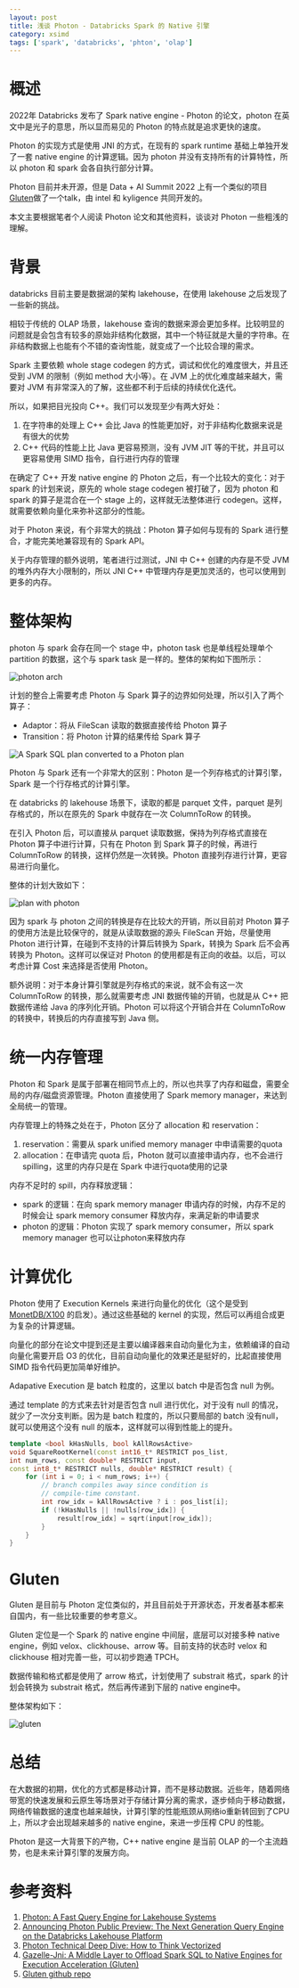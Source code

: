 ```yaml
---
layout: post
title: 浅谈 Photon - Databricks Spark 的 Native 引擎
category: xsimd
tags: ['spark', 'databricks', 'phton', 'olap']
---
```


# 概述

2022年 Databricks 发布了 Spark native engine - Photon 的论文，photon 在英文中是光子的意思，所以显而易见的 Photon 的特点就是追求更快的速度。

Photon 的实现方式是使用 JNI 的方式，在现有的 spark runtime 基础上单独开发了一套 native engine 的计算逻辑。因为 photon 并没有支持所有的计算特性，所以 photon 和 spark 会各自执行部分计算。

Photon 目前并未开源，但是 Data + AI Summit 2022 上有一个类似的项目[Gluten](https://www.databricks.com/dataaisummit/session/gazelle-jni-middle-layer-offload-spark-sql-native-engines-execution)做了一个talk，由 intel 和 kyligence 共同开发的。

本文主要根据笔者个人阅读 Photon 论文和其他资料，谈谈对 Photon 一些粗浅的理解。

# 背景

databricks 目前主要是数据湖的架构 lakehouse，在使用 lakehouse 之后发现了一些新的挑战。

相较于传统的 OLAP 场景，lakehouse 查询的数据来源会更加多样。比较明显的问题就是会包含有较多的原始非结构化数据，其中一个特征就是大量的字符串。在非结构数据上也能有个不错的查询性能，就变成了一个比较合理的需求。

Spark 主要依赖 whole stage codegen 的方式，调试和优化的难度很大，并且还受到 JVM 的限制（例如 method 大小等）。在 JVM 上的优化难度越来越大，需要对 JVM 有非常深入的了解，这些都不利于后续的持续优化迭代。

所以，如果把目光投向 C++。我们可以发现至少有两大好处：
1. 在字符串的处理上 C++ 会比 Java 的性能更加好，对于非结构化数据来说是有很大的优势
2. C++ 代码的性能上比 Java 更容易预测，没有 JVM JIT 等的干扰，并且可以更容易使用 SIMD 指令，自行进行内存的管理

在确定了 C++ 开发 native engine 的 Photon 之后，有一个比较大的变化：对于 spark 的计划来说，原先的 whole stage codegen 被打破了，因为 photon 和 spark 的算子是混合在一个 stage 上的，这样就无法整体进行 codegen。这样，就需要依赖向量化来弥补这部分的性能。

对于 Photon 来说，有个非常大的挑战：Photon 算子如何与现有的 Spark 进行整合，才能完美地兼容现有的 Spark API。

关于内存管理的额外说明，笔者进行过测试，JNI 中 C++ 创建的内存是不受 JVM 的堆外内存大小限制的，所以 JNI C++ 中管理内存是更加灵活的，也可以使用到更多的内存。

# 整体架构

photon 与 spark 会存在同一个 stage 中，photon task 也是单线程处理单个 partition 的数据，这个与 spark task 是一样的。整体的架构如下图所示：

![photon arch](/assets/blog/databricks-photon/photon-arch.jpg)


计划的整合上需要考虑 Photon 与 Spark 算子的边界如何处理，所以引入了两个算子：
* Adaptor：将从 FileScan 读取的数据直接传给 Photon 算子
* Transition：将 Photon 计算的结果传给 Spark 算子

![A Spark SQL plan converted to a Photon plan](/assets/blog/databricks-photon/spark-plan-to-photon-plan.jpg)

Photon 与 Spark 还有一个非常大的区别：Photon 是一个列存格式的计算引擎，Spark 是一个行存格式的计算引擎。

在 databricks 的 lakehouse 场景下，读取的都是 parquet 文件，parquet 是列存格式的，所以在原先的 Spark 中就存在一次 ColumnToRow 的转换。

在引入 Photon 后，可以直接从 parquet 读取数据，保持为列存格式直接在 Photon 算子中进行计算，只有在 Photon 到 Spark 算子的时候，再进行 ColumnToRow 的转换，这样仍然是一次转换。Photon 直接列存进行计算，更容易进行向量化。

整体的计划大致如下：

![plan with photon](/assets/blog/databricks-photon/spark-plan-with-photon.png)

因为 spark 与 photon 之间的转换是存在比较大的开销，所以目前对 Photon 算子的使用方法是比较保守的，就是从读取数据的源头 FileScan 开始，尽量使用 Photon 进行计算，在碰到不支持的计算后转换为 Spark，转换为 Spark 后不会再转换为 Photon。这样可以保证对 Photon 的使用都是有正向的收益。以后，可以考虑计算 Cost 来选择是否使用 Photon。

额外说明：对于本身计算引擎就是列存格式的来说，就不会有这一次 ColumnToRow 的转换，那么就需要考虑 JNI 数据传输的开销，也就是从 C++ 把数据传递给 Java 的序列化开销。Photon 可以将这个开销合并在 ColumnToRow 的转换中，转换后的内存直接写到 Java 侧。

# 统一内存管理

Photon 和 Spark 是属于部署在相同节点上的，所以也共享了内存和磁盘，需要全局的内存/磁盘资源管理。Photon 直接使用了 Spark memory manager，来达到全局统一的管理。

内存管理上的特殊之处在于，Photon 区分了 allocation 和 reservation：
1. reservation：需要从 spark unified memory manager 中申请需要的quota
2. allocation：在申请完 quota 后，Photon 就可以直接申请内存，也不会进行 spilling，这里的内存只是在 Spark 中进行quota使用的记录

内存不足时的 spill，内存释放逻辑：
* spark 的逻辑：在向 spark memory manager 申请内存的时候，内存不足的时候会让 spark memory consumer 释放内存，来满足新的申请要求
* photon 的逻辑：Photon 实现了 spark memory consumer，所以 spark memory manager 也可以让photon来释放内存

# 计算优化

Photon 使用了 Execution Kernels 来进行向量化的优化（这个是受到 [MonetDB/X100](https://www.cidrdb.org/cidr2005/papers/P19.pdf) 的启发）。通过这些基础的 kernel 的实现，然后可以再组合成更为复杂的计算逻辑。

向量化的部分在论文中提到还是主要以编译器来自动向量化为主，依赖编译的自动向量化需要开启 O3 的优化，目前自动向量化的效果还是挺好的，比起直接使用 SIMD 指令代码更加简单好维护。

Adapative Execution 是 batch 粒度的，这里以 batch 中是否包含 null 为例。

通过 template 的方式来去针对是否包含 null 进行优化，对于没有 null 的情况，就少了一次分支判断。因为是 batch 粒度的，所以只要局部的 batch 没有null，就可以使用这个没有 null 的版本，这样就可以得到性能上的提升。

```cpp
template <bool kHasNulls, bool kAllRowsActive>
void SquareRootKernel(const int16_t* RESTRICT pos_list,
int num_rows, const double* RESTRICT input,
const int8_t* RESTRICT nulls, double* RESTRICT result) {
	for (int i = 0; i < num_rows; i++) {
		// branch compiles away since condition is
		// compile-time constant.
		int row_idx = kAllRowsActive ? i : pos_list[i];
		if (!kHasNulls || !nulls[row_idx]) {
			result[row_idx] = sqrt(input[row_idx]);
		}
	}
}
```

# Gluten

Gluten 是目前与 Photon 定位类似的，并且目前处于开源状态，开发者基本都来自国内，有一些比较重要的参考意义。

Gluten 定位是一个 Spark 的 native engine 中间层，底层可以对接多种 native engine，例如 velox、clickhouse、arrow 等。目前支持的状态时 velox 和 clickhouse 相对完善一些，可以初步跑通 TPCH。

数据传输和格式都是使用了 arrow 格式，计划使用了 substrait 格式，spark 的计划会转换为 substrait 格式，然后再传递到下层的 native engine中。

整体架构如下：

![gluten](/assets/blog/databricks-photon/gluten.png)

# 总结

在大数据的初期，优化的方式都是移动计算，而不是移动数据。近些年，随着网络带宽的快速发展和云原生等场景对于存储计算分离的需求，逐步倾向于移动数据，网络传输数据的速度也越来越快，计算引擎的性能瓶颈从网络io重新转回到了CPU上，所以才会出现越来越多的 native engine，来进一步压榨 CPU 的性能。

Photon 是这一大背景下的产物，C++ native engine 是当前 OLAP 的一个主流趋势，也是未来计算引擎的发展方向。

# 参考资料

1. [Photon: A Fast Query Engine for Lakehouse Systems](https://cs.stanford.edu/people/matei/papers/2022/sigmod_photon.pdf)
2. [Announcing Photon Public Preview: The Next Generation Query Engine on the Databricks Lakehouse Platform](https://www.databricks.com/blog/2021/06/17/announcing-photon-public-preview-the-next-generation-query-engine-on-the-databricks-lakehouse-platform.html)
3. [Photon Technical Deep Dive: How to Think Vectorized](https://www.youtube.com/watch?v=pNn5W4ujP3w)
4. [Gazelle-Jni: A Middle Layer to Offload Spark SQL to Native Engines for Execution Acceleration (Gluten)](https://www.databricks.com/dataaisummit/session/gazelle-jni-middle-layer-offload-spark-sql-native-engines-execution)
5. [Gluten github repo](https://github.com/oap-project/gluten)